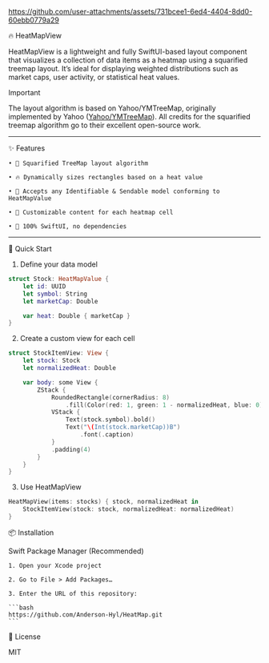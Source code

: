 


https://github.com/user-attachments/assets/731bcee1-6ed4-4404-8dd0-60ebb0779a29



🔥 HeatMapView

HeatMapView is a lightweight and fully SwiftUI-based layout component that visualizes a collection of data items as a heatmap using a squarified treemap layout. It’s ideal for displaying weighted distributions such as market caps, user activity, or statistical heat values.

> [!Important]
> The layout algorithm is based on Yahoo/YMTreeMap, originally implemented by Yahoo ([Yahoo/YMTreeMap](https://github.com/yahoo/YMTreeMap.git)).
All credits for the squarified treemap algorithm go to their excellent open-source work.

---

✨ Features

    • 📐 Squarified TreeMap layout algorithm

    • 🔥 Dynamically sizes rectangles based on a heat value

    • 🧱 Accepts any Identifiable & Sendable model conforming to HeatMapValue

    • 🎨 Customizable content for each heatmap cell

    • 🧪 100% SwiftUI, no dependencies


---

🚀 Quick Start

1. Define your data model

```swift
struct Stock: HeatMapValue {
    let id: UUID
    let symbol: String
    let marketCap: Double

    var heat: Double { marketCap }
}
```

2. Create a custom view for each cell

```swift
struct StockItemView: View {
    let stock: Stock
    let normalizedHeat: Double

    var body: some View {
        ZStack {
            RoundedRectangle(cornerRadius: 8)
                .fill(Color(red: 1, green: 1 - normalizedHeat, blue: 0)) // heat → red-yellow
            VStack {
                Text(stock.symbol).bold()
                Text("\(Int(stock.marketCap))B")
                    .font(.caption)
            }
            .padding(4)
        }
    }
}
```

3. Use HeatMapView

```swift
HeatMapView(items: stocks) { stock, normalizedHeat in
    StockItemView(stock: stock, normalizedHeat: normalizedHeat)
}
```

📦 Installation

Swift Package Manager (Recommended)

    1. Open your Xcode project

    2. Go to File > Add Packages…

    3. Enter the URL of this repository:

    ```bash
    https://github.com/Anderson-Hyl/HeatMap.git
    ```

🪪 License

MIT
